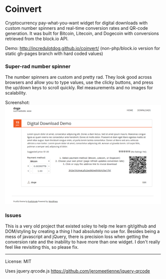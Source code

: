 # Coinvert
Cryptocurrency pay-what-you-want widget for digital downloads with custom number spinners and real-time conversion rates and QR-code generation. It was built for Bitcoin, Litecoin, and Dogecoin with conversions retrieved from the block.io API. 

Demo: <http://incredulotdog.github.io/coinvert/> (non-php/block.io version for static gh-pages branch with hard coded values)

### Super-rad number spinner
The number spinners are custom and pretty rad. They look good across browsers and allow you to type values, use the clicky buttons, and press the up/down keys to scroll quickly. Rel measurements and no images for scalability.

Screenshot:
![coinvert screenshot](screenshot.png)

### Issues
This is a very old project that existed soley to help me learn git/github and DOM/styling by creating a thing I had absolutely no use for. Besides being a mess of javascript and jQuery, there is precision loss when getting the conversion rate and the inability to have more than one widget. I don't really feel like revisiting this, so please fix.

---

License: MIT

Uses jquery.qrcode.js <https://github.com/jeromeetienne/jquery-qrcode>
